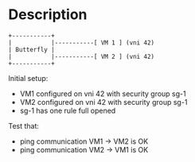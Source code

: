 # Description

```
+-----------+
|           |-----------[ VM 1 ] (vni 42)
| Butterfly |
|           |-----------[ VM 2 ] (vni 42)
+-----------+

```

Initial setup:
- VM1 configured on vni 42 with security group sg-1
- VM2 configured on vni 42 with security group sg-1
- sg-1 has one rule full opened

Test that:
- ping communication VM1 -> VM2 is OK
- ping communication VM2 -> VM1 is OK
